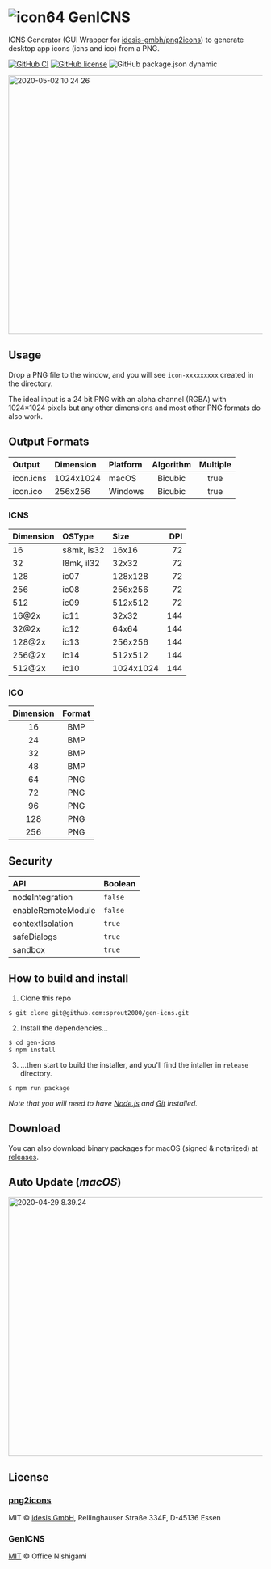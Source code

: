 # ![icon64](https://user-images.githubusercontent.com/52094761/80297794-80f1f580-87c1-11ea-9726-39fa0efe9581.png) GenICNS

ICNS Generator (GUI Wrapper for [idesis-gmbh/png2icons](https://github.com/idesis-gmbh/png2icons)) to generate desktop app icons (icns and ico) from a PNG.

[![GitHub CI](https://github.com/sprout2000/gen-icns/workflows/GitHub%20CI/badge.svg)](https://github.com/sprout2000/gen-icns/actions?query=workflow%3A%22GitHub+CI%22)
[![GitHub license](https://img.shields.io/github/license/sprout2000/gen-icns)](https://github.com/sprout2000/gen-icns/blob/master/LICENSE.md)
![GitHub package.json dynamic](https://img.shields.io/github/package-json/keywords/sprout2000/gen-icns)

<img width="512" alt="2020-05-02 10 24 26" src="https://user-images.githubusercontent.com/52094761/80851880-4d9ae500-8c5f-11ea-8794-d2ad95e8a34d.png">


## Usage

Drop a PNG file to the window, and you will see `icon-xxxxxxxxx` created in the directory.

The ideal input is a 24 bit PNG with an alpha channel (RGBA) with 1024×1024 pixels but any other dimensions and most other PNG formats do also work. 

## Output Formats

Output | Dimension | Platform | Algorithm | Multiple
:--- | :--- | :--- | :---: | :---:
icon.icns | 1024x1024 | macOS | Bicubic | true
icon.ico | 256x256 | Windows | Bicubic | true

### ICNS

Dimension | OSType | Size | DPI
:--- | :--- | :--- | ---:
16 | s8mk, is32 | 16x16 | 72
32 | l8mk, il32 | 32x32 | 72
128 | ic07 | 128x128 | 72
256 | ic08 | 256x256 | 72
512 | ic09 | 512x512 | 72
16@2x | ic11 | 32x32 | 144
32@2x | ic12 | 64x64 | 144
128@2x | ic13 | 256x256 | 144
256@2x | ic14 | 512x512 | 144
512@2x | ic10 | 1024x1024 | 144

### ICO

Dimension | Format
:---: | :---:
16 | BMP
24 | BMP
32 | BMP
48 | BMP
64 | PNG
72 | PNG
96 | PNG
128 | PNG
256 | PNG

## Security

API | Boolean
:--- | :---
nodeIntegration | `false`
enableRemoteModule | `false`
contextIsolation | `true`
safeDialogs | `true`
sandbox | `true`

## How to build and install

1. Clone this repo

```
$ git clone git@github.com:sprout2000/gen-icns.git
```

2. Install the dependencies...

```
$ cd gen-icns
$ npm install
```

3. ...then start to build the installer, and you'll find the intaller in `release` directory.

```
$ npm run package
```

*Note that you will need to have [Node.js](https://nodejs.org/en/) and [Git](https://git-scm.com/) installed.*

## Download

You can also download binary packages for macOS (signed & notarized) at [releases](https://github.com/sprout2000/gen-icns/releases).

## Auto Update (*macOS*)

<img width="512" alt="2020-04-29 8.39.24" src="https://user-images.githubusercontent.com/52094761/80548139-1f19d180-89f5-11ea-85e9-4104a3b8eb9c.png" />

## License

### [png2icons](https://github.com/idesis-gmbh/png2icons)

MIT © [idesis GmbH](https://www.idesis.de), Rellinghauser Straße 334F, D-45136 Essen

### GenICNS

[MIT](https://github.com/sprout2000/lessview/blob/master/LICENSE.md) © Office Nishigami
